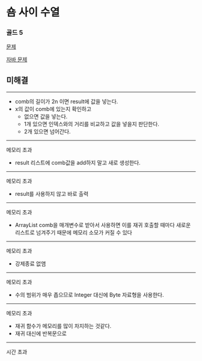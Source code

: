 # 숌 사이 수열
### 골드 5
[문제](https://www.acmicpc.net/problem/1469)


[자바 문제]()

## 미해결

---


- comb의 길이가 2n 이면 result에 값을 넣는다.
- x의 값이 comb에 있는지 확인하고
  - 없으면 값을 넣는다.
  - 1개 있으면 인덱스와의 거리를 비교하고 값을 넣을지 판단한다.
  - 2개 있으면 넘어간다.


---
메모리 초과

- result 리스트에 comb값을 add하지 말고 새로 생성한다.

---
메모리 초과

- result를 사용하지 않고 바로 출력


---
메모리 초과


-  ArrayList<Integer> comb을 매개변수로 받아서 사용하면
이를 재귀 호출할 때마다 새로운 리스트로 넘겨주기 때문에 메모리 소모가 커질 수 있다

---
메모리 초과

- 강제종료 없앰

---
메모리 초과

- 수의 범위가 매우 좁으므로 Integer 대신에 Byte 자료형을 사용한다.

---
메모리 초과

- 재귀 함수가 메모리를 많이 차지하는 것같다.
- 재귀 대신에 반복문으로


---
시간 초과



